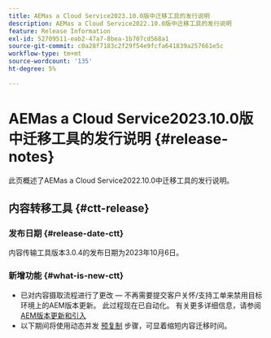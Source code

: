 ```yaml
---
title: AEMas a Cloud Service2023.10.0版中迁移工具的发行说明
description: AEMas a Cloud Service2022.10.0版中迁移工具的发行说明
feature: Release Information
exl-id: 52709511-eab2-47a7-8bea-1b707cd568a1
source-git-commit: c0a28f7183c2f29f54e9fcfa641839a257661e5c
workflow-type: tm+mt
source-wordcount: '135'
ht-degree: 5%

---
```


# AEMas a Cloud Service2023.10.0版中迁移工具的发行说明 {#release-notes}

此页概述了AEMas a Cloud Service2022.10.0中迁移工具的发行说明。

## 内容转移工具 {#ctt-release}

### 发布日期 {#release-date-ctt}

内容传输工具版本3.0.4的发布日期为2023年10月6日。

### 新增功能 {#what-is-new-ctt}

* 已对内容摄取流程进行了更改 — 不再需要提交客户关怀/支持工单来禁用目标环境上的AEM版本更新。 此过程现在已自动化。 有关更多详细信息，请参阅 [AEM版本更新和引入](/help/journey-migration/content-transfer-tool/using-content-transfer-tool/ingesting-content.md#aem-version-updates-and-ingestions)
* 以下期间将使用动态并发 [预复制](/help/journey-migration/content-transfer-tool/using-content-transfer-tool/handling-large-content-repositories.md) 步骤，可显着缩短内容迁移时间。

